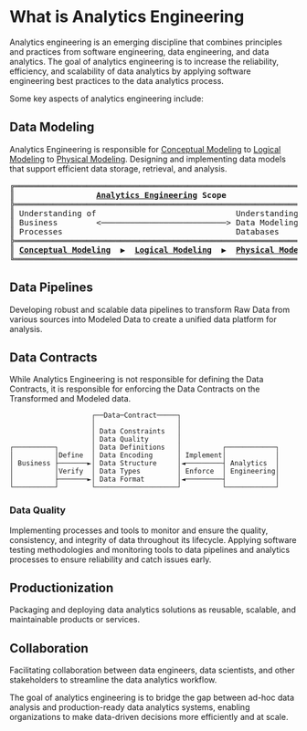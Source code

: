 # What is Analytics Engineering

Analytics engineering is an emerging discipline that combines principles and practices from software engineering, data engineering, and data analytics. The goal of analytics engineering is to increase the reliability, efficiency, and scalability of data analytics by applying software engineering best practices to the data analytics process.

Some key aspects of analytics engineering include:


## Data Modeling
Analytics Engineering is responsible for [Conceptual Modeling](what-is-the-difference-between-logical-modelling-and-conceptual-modelling-and-physical-modelling.md#conceptual-modeling) to [Logical Modeling](what-is-the-difference-between-logical-modelling-and-conceptual-modelling-and-physical-modelling.md#logical-modeling) to [Physical Modeling](what-is-the-difference-between-logical-modelling-and-conceptual-modelling-and-physical-modelling.md#physical-modeling). Designing and implementing data models that support efficient data storage, retrieval, and analysis.

<pre>
╔════════════════════════════════════════════════════════════════╗
║                 <a href="https://analyticsengineering.net/mailman/listinfo/wranglers"><b>Analytics Engineering</b></a> <b>Scope</b>                    ║
╠════════════════════════════════════════════════════════════════╣  
║ Understanding of                             Understanding of  ║
║ Business        <──────────────────────────> Data Modeling and ║
║ Processes                                    Databases         ║
╠════════════════════════════════════════════════════════════════╣
║ <a href="#conceptual-modeling"><b>Conceptual Modeling</b></a>  <b>▶</b>  <a href="#logical-modeling"><b>Logical Modeling</b></a>  <b>▶</b>  <a href="#physical-modeling"><b>Physical Modeling</b></a> ║
╚════════════════════════════════════════════════════════════════╝
</pre>

## Data Pipelines
Developing robust and scalable data pipelines to transform Raw Data from various sources into Modeled Data to create a unified data platform for analysis.

## Data Contracts
While Analytics Engineering is not responsible for defining the Data Contracts, it is responsible for enforcing the Data Contracts on the Transformed and Modeled data.

```
                    ┌──Data─Contract─────┐                        
                    │                    │                        
                    │ Data Constraints   │                        
                    │ Data Quality       │                        
┌──────────┐        │ Data Definitions   │          ┌────────────┐
│          │Define  │ Data Encoding      │ Implement│            │
│ Business ├───────►│ Data Structure     │◄─────────┤ Analytics  │
│          │Verify  │ Data Types         │ Enforce  │ Engineering│
│          ├───────►│ Data Format        │◄─────────┤            │
└──────────┘        └────────────────────┘          └────────────┘
```

### Data Quality 
Implementing processes and tools to monitor and ensure the quality, consistency, and integrity of data throughout its lifecycle. Applying software testing methodologies and monitoring tools to data pipelines and analytics processes to ensure reliability and catch issues early.

## Productionization
Packaging and deploying data analytics solutions as reusable, scalable, and maintainable products or services.
   
## Collaboration
Facilitating collaboration between data engineers, data scientists, and other stakeholders to streamline the data analytics workflow.

The goal of analytics engineering is to bridge the gap between ad-hoc data analysis and production-ready data analytics systems, enabling organizations to make data-driven decisions more efficiently and at scale.

